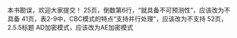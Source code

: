 本书勘误，欢迎大家提交！
25页，倒数第6行，“就具备不可预测性”，应该改为不具备
41页，表2-9中，CBC模式的特点“支持并行处理”，应该改为不支持
52页，2.5.5标题 AD加密模式，应该改为AE加密模式
